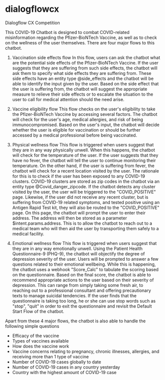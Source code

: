 # dialogflowcx
Dialogflow CX Competition

This COVID-19 Chatbot is designed to combat COVID-related misinformation regarding the Pfizer-BioNTech Vaccine, as well as to check on the wellness of the user themselves. There are four major flows to this chatbot.

1) Vaccination side effects flow
In this flow, users can ask the chatbot what are the potential side effects of the Pfizer-BioNTech Vaccine. If the user suggests that they are suffering from such side effects, the chatbot will ask them to specify what side effects they are suffering from. These side effects have an entity type @side_effects and the chatbot will be able to identify the input given by the user. Based on the side effect that the user is suffering from, the chatbot will suggest the appropriate measure to relieve their side effects or to escalate the situation to the user to call for medical attention should the need arise.

2) Vaccine eligibility flow
This flow checks on the user's eligibility to take the Pfizer-BioNTech Vaccine by accessing several factors. The chatbot will check for the user's age, medical allergies, and risk of being immunocompromised. Based on the user's input, the chatbot will decide whether the user is eligible for vaccination or should be further accessed by a medical professional before being vaccinated.

3) Physical wellness flow
This flow is triggered when users suggest that they are in any way physically unwell. When this happens, the chatbot will check for the temperature of the user. If the user suggests that they have no fever, the chatbot will tell the user to continue monitoring their temperature. On the other hand, if the user is suffering from fever, the chatbot will check for a recent location visited by the user. The rationale for this is to check if the user has been exposed to any COVID-19 clusters. COVID-19 clusters are stored as zip codes in the chatbot via an entity type @Covid_danger_zipcode. If the chatbot detects any cluster visited by the user, the user will be triggered to the "COVID_POSITIVE" page. Likewise, if the user did not receive any recent cluster, but is suffering from COVID-19 related symptoms, and tested positive using an Antigen Rapid Test kit, they will also be routed to the "COVID_POSITIVE" page. On this page, the chatbot will prompt the user to enter their address. The address will then be stored as a parameter $intent.params.address. This is to allow the chatbot to reach out to a medical team who will then aid the user by transporting them safely to a medical facility.

4) Emotional wellness flow
This flow is triggered when users suggest that they are in any way emotionally unwell. Using the Patient Health Questionnaire-9 (PHQ-9), the chatbot will objectify the degree of depression severity of the user. Users will be prompted to answer a few questions related to their emotional wellbeing. While this is happening, the chatbot uses a webhook "Score_Calc" to tabulate the scoring based on the questionnaire. Based on the final score, the chatbot is able to recommend appropriate actions to the user based on their severity of depression. This can range from simply taking some fresh air, to reaching out to a professional consultant and offering precautionary texts to manage suicidal tendencies. If the user finds that the questionnaire is taking too long, he or she can use stop words such as "stop", "quit" in order to exit the questionnaire and revisit the Default Start Flow of the chatbot.

Apart from these 4 major flows, the chatbot is also able to handle the following simple questions
- Efficacy of the vaccine
- Types of vaccines available
- How does the vaccine work
- Vaccine concerns relating to pregnancy, chronic illnesses, allergies, and receiving more than 1 type of vaccine
- Number of COVID-19 cases globally to date
- Number of COVID-19 cases in any country yesterday
- Country with the highest amount of COVID-19 case
